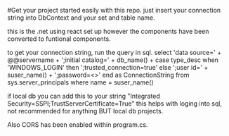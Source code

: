 #Get your project started easily with this repo. 
just insert your connection string into DbContext and your set and table name. 

this is the .net using react set up however the components have been converted to funtional components.

to get your connection string, run the query in sql. 
select
    'data source=' + @@servername +
    ';initial catalog=' + db_name() +
    case type_desc
        when 'WINDOWS_LOGIN' 
            then ';trusted_connection=true'
        else
            ';user id=' + suser_name() + ';password=<<YourPassword>>'
    end
    as ConnectionString
from sys.server_principals
where name = suser_name()


if local db you can add this to your string "Integrated Security=SSPI;TrustServerCertificate=True"
this helps with loging into sql, not recommended for anything BUT local db projects.

Also CORS has been enabled within program.cs.
